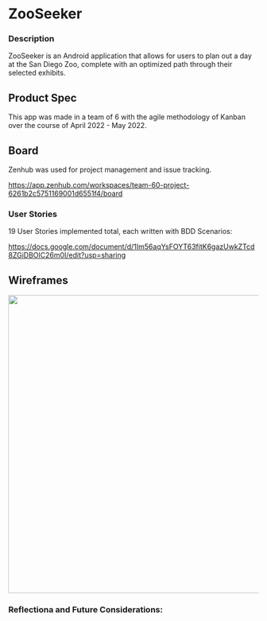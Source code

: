 # ZooSeeker

### Description
ZooSeeker is an Android application that allows for users to plan out a day at the San Diego Zoo, complete with an optimized path through their selected exhibits.

## Product Spec

This app was made in a team of 6 with the agile methodology of Kanban over the course of April 2022 - May 2022.

## Board
Zenhub was used for project management and issue tracking. 

https://app.zenhub.com/workspaces/team-60-project-6261b2c5751169001d6551f4/board

### User Stories 

19 User Stories implemented total, each written with BDD Scenarios:

https://docs.google.com/document/d/1Im56aqYsFOYT63fitK6gazUwkZTcd8ZGiDBOlC26m0I/edit?usp=sharing

## Wireframes
<img src="navigation_flows.jpeg" width=600>

### Reflectiona and Future Considerations:

